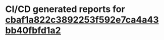 # CI/CD generated reports for [cbaf1a822c3892253f592e7ca4a43bb40fbfd1a2](https://github.com/hydephp/develop/commit/cbaf1a822c3892253f592e7ca4a43bb40fbfd1a2)
